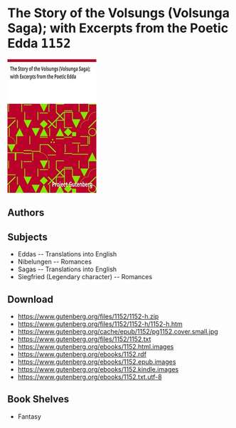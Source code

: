 # The Story of the Volsungs (Volsunga Saga); with Excerpts from the Poetic Edda <kbd>1152</kbd>

![](./cover.medium.jpg "")

## Authors



## Subjects


 - Eddas -- Translations into English
 - Nibelungen -- Romances
 - Sagas -- Translations into English
 - Siegfried (Legendary character) -- Romances

## Download


 - https://www.gutenberg.org/files/1152/1152-h.zip
 - https://www.gutenberg.org/files/1152/1152-h/1152-h.htm
 - https://www.gutenberg.org/cache/epub/1152/pg1152.cover.small.jpg
 - https://www.gutenberg.org/files/1152/1152.txt
 - https://www.gutenberg.org/ebooks/1152.html.images
 - https://www.gutenberg.org/ebooks/1152.rdf
 - https://www.gutenberg.org/ebooks/1152.epub.images
 - https://www.gutenberg.org/ebooks/1152.kindle.images
 - https://www.gutenberg.org/ebooks/1152.txt.utf-8

## Book Shelves


 - Fantasy
